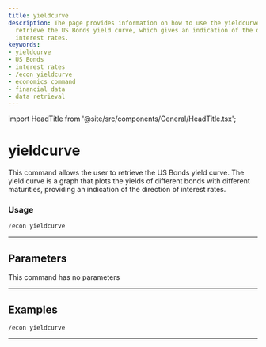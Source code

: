 ```yaml
---
title: yieldcurve
description: The page provides information on how to use the yieldcurve command to
  retrieve the US Bonds yield curve, which gives an indication of the direction of
  interest rates.
keywords:
- yieldcurve
- US Bonds
- interest rates
- /econ yieldcurve
- economics command
- financial data
- data retrieval
---
```


import HeadTitle from '@site/src/components/General/HeadTitle.tsx';

<HeadTitle title="yieldcurve - Economy - Discord - Reference | OpenBB Bot Docs" />

# yieldcurve

This command allows the user to retrieve the US Bonds yield curve. The yield curve is a graph that plots the yields of different bonds with different maturities, providing an indication of the direction of interest rates.

### Usage

```python wordwrap
/econ yieldcurve
```

---

## Parameters

This command has no parameters

---

## Examples

```
/econ yieldcurve
```
---
